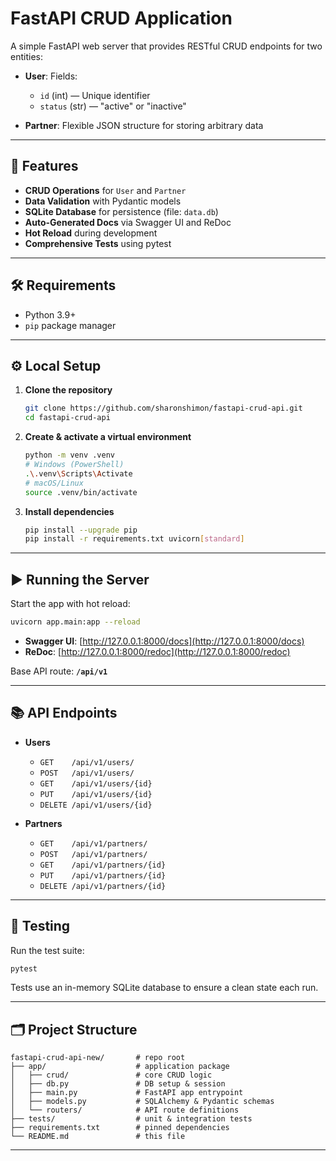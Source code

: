 # FastAPI CRUD Application

A simple FastAPI web server that provides RESTful CRUD endpoints for two entities:

* **User**: Fields:

  * `id` (int) — Unique identifier
  * `status` (str) — "active" or "inactive"
* **Partner**: Flexible JSON structure for storing arbitrary data

---

## 🚀 Features

* **CRUD Operations** for `User` and `Partner`
* **Data Validation** with Pydantic models
* **SQLite Database** for persistence (file: `data.db`)
* **Auto-Generated Docs** via Swagger UI and ReDoc
* **Hot Reload** during development
* **Comprehensive Tests** using pytest

---

## 🛠️ Requirements

* Python 3.9+
* `pip` package manager

---

## ⚙️ Local Setup

1. **Clone the repository**

   ```bash
   git clone https://github.com/sharonshimon/fastapi-crud-api.git
   cd fastapi-crud-api
   ```

2. **Create & activate a virtual environment**

   ```bash
   python -m venv .venv
   # Windows (PowerShell)
   .\.venv\Scripts\Activate
   # macOS/Linux
   source .venv/bin/activate
   ```

3. **Install dependencies**

   ```bash
   pip install --upgrade pip
   pip install -r requirements.txt uvicorn[standard]
   ```

---

## ▶️ Running the Server

Start the app with hot reload:

```bash
uvicorn app.main:app --reload
```

* **Swagger UI**: [http://127.0.0.1:8000/docs](http://127.0.0.1:8000/docs)
* **ReDoc**:   [http://127.0.0.1:8000/redoc](http://127.0.0.1:8000/redoc)

Base API route: **`/api/v1`**

---

## 📚 API Endpoints

* **Users**

  * `GET    /api/v1/users/`
  * `POST   /api/v1/users/`
  * `GET    /api/v1/users/{id}`
  * `PUT    /api/v1/users/{id}`
  * `DELETE /api/v1/users/{id}`

* **Partners**

  * `GET    /api/v1/partners/`
  * `POST   /api/v1/partners/`
  * `GET    /api/v1/partners/{id}`
  * `PUT    /api/v1/partners/{id}`
  * `DELETE /api/v1/partners/{id}`

---

## 🧪 Testing

Run the test suite:

```bash
pytest
```

Tests use an in-memory SQLite database to ensure a clean state each run.

---

## 🗂️ Project Structure

```
fastapi-crud-api-new/       # repo root
├── app/                    # application package
│   ├── crud/               # core CRUD logic
│   ├── db.py               # DB setup & session
│   ├── main.py             # FastAPI app entrypoint
│   ├── models.py           # SQLAlchemy & Pydantic schemas
│   └── routers/            # API route definitions
├── tests/                  # unit & integration tests
├── requirements.txt        # pinned dependencies
└── README.md               # this file
```

---

